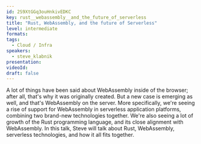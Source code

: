 ```yaml
---
id: 2S9XtGGq3ouHnkivEDKC
key: rust__webassembly__and_the_future_of_serverless
title: "Rust, WebAssembly, and the future of Serverless"
level: intermediate
formats: 
tags:
  - Cloud / Infra
speakers:
  - steve_klabnik
presentation:
videoId:
draft: false
---
```

A lot of things have been said about WebAssembly inside of the
browser; after all, that's why it was originally created. But a new
case is emerging as well, and that's WebAssembly on the server. More
specifically, we're seeing a rise of support for WebAssembly in
serverless application platforms, combining two brand-new technologies
together. We're also seeing a lot of growth of the Rust programming
language, and its close alignment with WebAssembly. In this talk,
Steve will talk about Rust, WebAssembly, serverless technologies, and
how it all fits together.
